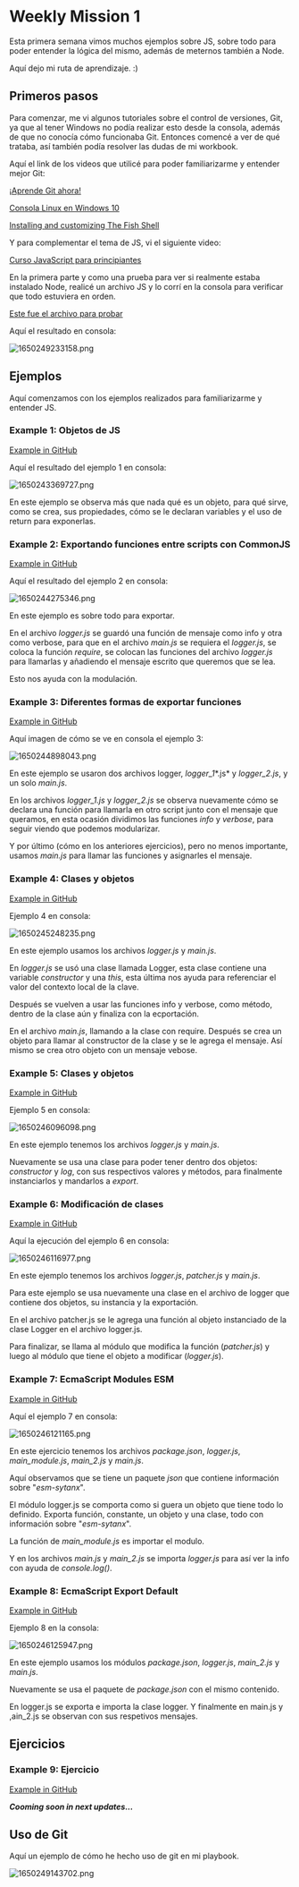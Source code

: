 # Weekly Mission 1

Esta primera semana vimos muchos ejemplos sobre JS, sobre todo para poder entender la lógica del mismo, además de meternos también a Node.

Aquí dejo mi ruta de aprendizaje. :)

## Primeros pasos

Para comenzar, me vi algunos tutoriales sobre el control de versiones, Git, ya que al tener Windows no podía realizar esto desde la consola, además de que no conocía cómo funcionaba Git. Entonces comencé a ver de qué trataba, así también podía resolver las dudas de mi workbook.

Aquí el link de los videos que utilicé para poder familiarizarme y entender mejor Git:

[¡Aprende Git ahora!](https://www.youtube.com/watch?v=VdGzPZ31ts8)

[Consola Linux en Windows 10](https://www.youtube.com/watch?v=J9LPuCgDAVk)

[Installing and customizing The Fish Shell]()

Y para complementar el tema de JS, vi el siguiente video:

[Curso JavaScript para principiantes](https://www.youtube.com/watch?v=RqQ1d1qEWlE)

En la primera parte y como una prueba para ver si realmente estaba instalado Node, realicé un archivo JS y lo corrí en la consola para verificar que todo estuviera en orden.

[Este fue el archivo para probar](https://github.com/AnaGonzF/playbook/blob/main/weekly_mission_1/hello.js)

Aquí el resultado en consola:

![1650249233158.png](image/readme/1650249233158.png)

## Ejemplos

Aquí comenzamos con los ejemplos realizados para familiarizarme y entender JS.

### Example 1: Objetos de JS

[Example in GitHub](https://github.com/AnaGonzF/playbook/tree/main/weekly_mission_1/example_1)

Aquí el resultado del ejemplo 1 en consola:

![1650243369727.png](image/readme/1650243369727.png)

En este ejemplo se observa más que nada qué es un objeto, para qué sirve, como se crea, sus propiedades, cómo se le declaran variables y el uso de return para exponerlas.

### Example 2: Exportando funciones entre scripts con CommonJS

[Example in GitHub](https://github.com/AnaGonzF/playbook/tree/main/weekly_mission_1/example_2)

Aquí el resultado del ejemplo 2 en consola:

![1650244275346.png](image/readme/1650244275346.png)

En este ejemplo es sobre todo para exportar.

En el archivo *logger.js* se guardó una función de mensaje como info y otra como verbose, para que en el archivo *main.js* se requiera el *logger.js*, se coloca la función *require*, se colocan las funciones del archivo *logger.js* para llamarlas y añadiendo el mensaje escrito que queremos que se lea. 

Esto nos ayuda con la modulación.

### Example 3: Diferentes formas de exportar funciones

[Example in GitHub](https://github.com/AnaGonzF/playbook/tree/main/weekly_mission_1/example_3)

Aquí imagen de cómo se ve en consola el ejemplo 3:

![1650244898043.png](image/readme/1650244898043.png)

En este ejemplo se usaron dos archivos logger, *logger_1**.js* y *logger_2.js*, y un solo *main.js*.

En los archivos *logger_1.js* y *logger_2.js* se observa nuevamente cómo se declara una función para llamarla en otro script junto con el mensaje que queramos, en esta ocasión dividimos las funciones *info* y *verbose*, para seguir viendo que podemos modularizar. 

Y por último (cómo en los anteriores ejercicios), pero no menos importante, usamos *main.js* para llamar las funciones y asignarles el mensaje.

### Example 4: Clases y objetos

[Example in GitHub](https://github.com/AnaGonzF/playbook/tree/main/weekly_mission_1/example_4)

Ejemplo 4 en consola:

![1650245248235.png](image/readme/1650245248235.png)

En este ejemplo usamos los archivos *logger.js* y *main.js*.

En *logger.js* se usó una clase llamada Logger, esta clase contiene una variable *constructor* y una *this*, esta última nos ayuda para referenciar el valor del contexto local de la clave.

Después se vuelven a usar las funciones info y verbose, como método, dentro de la clase aún y finaliza con la ecportación.

En el archivo *main.js*, llamando a la clase con require. Después se crea un objeto para llamar al constructor de la clase y se le agrega el mensaje. Así mismo se crea otro objeto con un mensaje vebose.

### Example 5: Clases y objetos

[Example in GitHub](https://github.com/AnaGonzF/playbook/tree/main/weekly_mission_1/example_5)

Ejemplo 5 en consola:

![1650246096098.png](image/readme/1650246096098.png)

En este ejemplo tenemos los archivos *logger.js* y *main.js*.

Nuevamente se usa una clase para poder tener dentro dos objetos: *constructor* y *log*, con sus respectivos valores y métodos, para finalmente instanciarlos y mandarlos a *export*.

### Example 6: Modificación de clases

[Example in GitHub](https://github.com/AnaGonzF/playbook/tree/main/weekly_mission_1/example_6)

Aquí la ejecución del ejemplo 6 en consola:

![1650246116977.png](image/readme/1650246116977.png)

En este ejemplo tenemos los archivos *logger.js*, *patcher.js* y *main.js*.

Para este ejemplo se usa nuevamente una clase en el archivo de logger que contiene dos objetos, su instancia y la exportación.

En el archivo patcher.js se le agrega una función al objeto instanciado de la clase Logger en el archivo logger.js.

Para finalizar, se llama al módulo que modifica la función (*patcher.js*) y luego al módulo que tiene el objeto a modificar (*logger.js*).

### Example 7: EcmaScript Modules ESM

[Example in GitHub](https://github.com/AnaGonzF/playbook/tree/main/weekly_mission_1/example_7)

Aquí el ejemplo 7 en consola:

![1650246121165.png](image/readme/1650246121165.png)

En este ejercicio tenemos los archivos *package.json*, *logger.js*, *main_module.js*, *main_2.js* y *main.js*.

Aquí observamos que se tiene un paquete *json* que contiene información sobre "*esm-sytanx*".

El módulo logger.js se comporta como si guera un objeto que tiene todo lo definido. Exporta función, constante, un objeto y una clase, todo con información sobre "*esm-sytanx*".

La función de *main_module.js* es importar el modulo.

Y en los archivos *main.js* y *main_2.js* se importa *logger.js* para así ver la info con ayuda de *console.log()*.

### Example 8: EcmaScript Export Default

[Example in GitHub](https://github.com/AnaGonzF/playbook/tree/main/weekly_mission_1/example_8)

Ejemplo 8 en la consola:

![1650246125947.png](image/readme/1650246125947.png)

En este ejemplo usamos los módulos *package.json*, *logger.js*, *main_2.js* y *main.js*.

Nuevamente se usa el paquete de *package.json* con el mismo contenido.

En logger.js se exporta e importa la clase logger. Y finalmente en main.js y ,ain_2.js se observan con sus respetivos mensajes.

## Ejercicios

### Example 9: Ejercicio

[Example in GitHub](https://github.com/AnaGonzF/playbook/tree/main/weekly_mission_1/example_9)

***Cooming soon in next updates...***

## Uso de Git

Aquí un ejemplo de cómo he hecho uso de git en mi playbook.

![1650249143702.png](image/readme/1650249143702.png)
